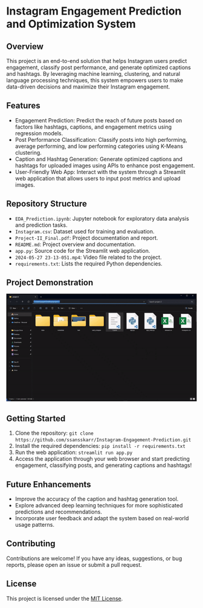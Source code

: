 # Instagram Engagement Prediction and Optimization System

## Overview
This project is an end-to-end solution that helps Instagram users predict engagement, classify post performance, and generate optimized captions and hashtags. By leveraging machine learning, clustering, and natural language processing techniques, this system empowers users to make data-driven decisions and maximize their Instagram engagement.

## Features
- Engagement Prediction: Predict the reach of future posts based on factors like hashtags, captions, and engagement metrics using regression models.
- Post Performance Classification: Classify posts into high performing, average performing, and low performing categories using K-Means clustering.
- Caption and Hashtag Generation: Generate optimized captions and hashtags for uploaded images using APIs to enhance post engagement.
- User-Friendly Web App: Interact with the system through a Streamlit web application that allows users to input post metrics and upload images.

## Repository Structure
- `EDA_Prediction.ipynb`: Jupyter notebook for exploratory data analysis and prediction tasks.
- `Instagram.csv`: Dataset used for training and evaluation.
- `Project-II_Final.pdf`: Project documentation and report.
- `README.md`: Project overview and documentation.
- `app.py`: Source code for the Streamlit web application.
- `2024-05-27 23-13-051.mp4`: Video file related to the project.
- `requirements.txt`: Lists the required Python dependencies.

## Project Demonstration
![](https://github.com/ssansskarr/Instagram-Reach-Prediction-and-Hashtag-Generation/blob/main/2024-05-2723-13-051-ezgif.com-video-to-gif-converter.gif)


## Getting Started
1. Clone the repository: `git clone https://github.com/ssansskarr/Instagram-Engagement-Prediction.git`
2. Install the required dependencies: `pip install -r requirements.txt`
3. Run the web application: `streamlit run app.py`
4. Access the application through your web browser and start predicting engagement, classifying posts, and generating captions and hashtags!

## Future Enhancements
- Improve the accuracy of the caption and hashtag generation tool.
- Explore advanced deep learning techniques for more sophisticated predictions and recommendations.
- Incorporate user feedback and adapt the system based on real-world usage patterns.

## Contributing
Contributions are welcome! If you have any ideas, suggestions, or bug reports, please open an issue or submit a pull request.

## License
This project is licensed under the [MIT License](LICENSE).
